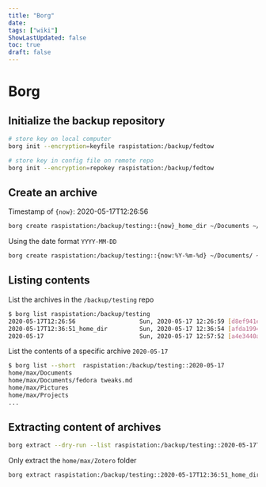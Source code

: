 ```yaml
---
title: "Borg"
date: 
tags: ["wiki"]
ShowLastUpdated: false
toc: true
draft: false
---
```


# Borg

## Initialize the backup repository

```sh
# store key on local computer
borg init --encryption=keyfile raspistation:/backup/fedtow

# store key in config file on remote repo
borg init --encryption=repokey raspistation:/backup/fedtow
```

## Create an archive

Timestamp of `{now}`: 2020-05-17T12:26:56

```sh
borg create raspistation:/backup/testing::{now}_home_dir ~/Documents ~/Projects ~/Zotero
```

Using the date format `YYYY-MM-DD`

```sh
borg create raspistation:/backup/testing::{now:%Y-%m-%d} ~/Documents/ ~/Pictures/ ~/Projects/
```

## Listing contents

List the archives in the `/backup/testing` repo

```sh
$ borg list raspistation:/backup/testing
2020-05-17T12:26:56                  Sun, 2020-05-17 12:26:59 [d8ef941e6e7ab93f70fe9523d8a78cb08d4efa49977b4da95675a7ba128c3fc9]
2020-05-17T12:36:51_home_dir         Sun, 2020-05-17 12:36:54 [afda19941680998dfcf0f5928912f2ef5e844d4c9839b12ac1e3d8d142a613f0]
2020-05-17                           Sun, 2020-05-17 12:57:52 [a4e3440a06541673911a4769422222e4c6f6e522a0d144755231cde37de1e860]
```

List the contents of a specific archive `2020-05-17`

```sh
$ borg list --short  raspistation:/backup/testing::2020-05-17
home/max/Documents
home/max/Documents/fedora tweaks.md
home/max/Pictures
home/max/Projects
...
```

## Extracting content of archives

```sh
borg extract --dry-run --list raspistation:/backup/testing::2020-05-17T12:36:51 
```

Only extract the `home/max/Zotero` folder

```sh
borg extract raspistation:/backup/testing::2020-05-17T12:36:51_home_dir home/max/Zotero
```


